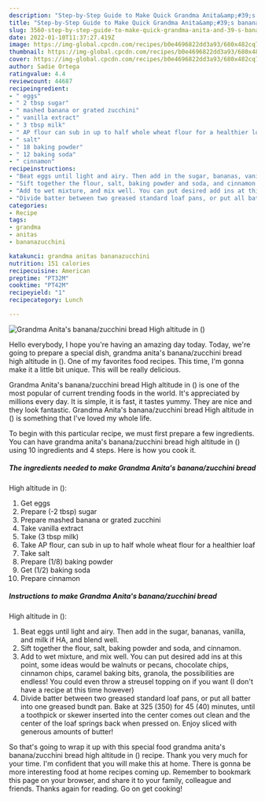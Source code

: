 ```yaml
---
description: "Step-by-Step Guide to Make Quick Grandma Anita&amp;#39;s banana/zucchini bread High altitude in ()"
title: "Step-by-Step Guide to Make Quick Grandma Anita&amp;#39;s banana/zucchini bread High altitude in ()"
slug: 3560-step-by-step-guide-to-make-quick-grandma-anita-and-39-s-banana-zucchini-bread-high-altitude-in
date: 2022-01-10T11:37:27.419Z
image: https://img-global.cpcdn.com/recipes/b0e4696822dd3a93/680x482cq70/grandma-anitas-bananazucchini-bread-high-altitude-in-recipe-main-photo.jpg
thumbnail: https://img-global.cpcdn.com/recipes/b0e4696822dd3a93/680x482cq70/grandma-anitas-bananazucchini-bread-high-altitude-in-recipe-main-photo.jpg
cover: https://img-global.cpcdn.com/recipes/b0e4696822dd3a93/680x482cq70/grandma-anitas-bananazucchini-bread-high-altitude-in-recipe-main-photo.jpg
author: Sadie Ortega
ratingvalue: 4.4
reviewcount: 44687
recipeingredient:
- " eggs"
- " 2 tbsp sugar"
- " mashed banana or grated zucchini"
- " vanilla extract"
- " 3 tbsp milk"
- " AP flour can sub in up to half whole wheat flour for a healthier loaf"
- " salt"
- " 18 baking powder"
- " 12 baking soda"
- " cinnamon"
recipeinstructions:
- "Beat eggs until light and airy. Then add in the sugar, bananas, vanilla, and milk if HA, and blend well."
- "Sift together the flour, salt, baking powder and soda, and cinnamon."
- "Add to wet mixture, and mix well. You can put desired add ins at this point, some ideas would be walnuts or pecans, chocolate chips, cinnamon chips, caramel baking bits, granola, the possibilities are endless! You could even throw a streusel topping on if you want (I don&#39;t have a recipe at this time however)"
- "Divide batter between two greased standard loaf pans, or put all batter into one greased bundt pan. Bake at 325 (350) for 45 (40) minutes, until a toothpick or skewer inserted into the center comes out clean and the center of the loaf springs back when pressed on. Enjoy sliced with generous amounts of butter!"
categories:
- Recipe
tags:
- grandma
- anitas
- bananazucchini

katakunci: grandma anitas bananazucchini 
nutrition: 151 calories
recipecuisine: American
preptime: "PT32M"
cooktime: "PT42M"
recipeyield: "1"
recipecategory: Lunch

---
```



![Grandma Anita&#39;s banana/zucchini bread
High altitude in ()](https://img-global.cpcdn.com/recipes/b0e4696822dd3a93/680x482cq70/grandma-anitas-bananazucchini-bread-high-altitude-in-recipe-main-photo.jpg)

Hello everybody, I hope you're having an amazing day today. Today, we're going to prepare a special dish, grandma anita&#39;s banana/zucchini bread
high altitude in (). One of my favorites food recipes. This time, I'm gonna make it a little bit unique. This will be really delicious.

Grandma Anita&#39;s banana/zucchini bread
High altitude in () is one of the most popular of current trending foods in the world. It's appreciated by millions every day. It is simple, it is fast, it tastes yummy. They are nice and they look fantastic. Grandma Anita&#39;s banana/zucchini bread
High altitude in () is something that I've loved my whole life.




To begin with this particular recipe, we must first prepare a few ingredients. You can have grandma anita&#39;s banana/zucchini bread
high altitude in () using 10 ingredients and 4 steps. Here is how you cook it.

<!--inarticleads1-->

##### The ingredients needed to make Grandma Anita&#39;s banana/zucchini bread
High altitude in ():

1. Get  eggs
1. Prepare  (-2 tbsp) sugar
1. Prepare  mashed banana or grated zucchini
1. Take  vanilla extract
1. Take  (3 tbsp milk)
1. Take  AP flour, can sub in up to half whole wheat flour for a healthier loaf
1. Take  salt
1. Prepare  (1/8) baking powder
1. Get  (1/2) baking soda
1. Prepare  cinnamon




<!--inarticleads2-->

##### Instructions to make Grandma Anita&#39;s banana/zucchini bread
High altitude in ():

1. Beat eggs until light and airy. Then add in the sugar, bananas, vanilla, and milk if HA, and blend well.
1. Sift together the flour, salt, baking powder and soda, and cinnamon.
1. Add to wet mixture, and mix well. You can put desired add ins at this point, some ideas would be walnuts or pecans, chocolate chips, cinnamon chips, caramel baking bits, granola, the possibilities are endless! You could even throw a streusel topping on if you want (I don&#39;t have a recipe at this time however)
1. Divide batter between two greased standard loaf pans, or put all batter into one greased bundt pan. Bake at 325 (350) for 45 (40) minutes, until a toothpick or skewer inserted into the center comes out clean and the center of the loaf springs back when pressed on. Enjoy sliced with generous amounts of butter!




So that's going to wrap it up with this special food grandma anita&#39;s banana/zucchini bread
high altitude in () recipe. Thank you very much for your time. I'm confident that you will make this at home. There is gonna be more interesting food at home recipes coming up. Remember to bookmark this page on your browser, and share it to your family, colleague and friends. Thanks again for reading. Go on get cooking!
